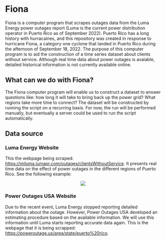 # Fiona
Fiona is a computer program that scrapes outages data from the Luma Energy power outages report (Luma is the current power distribution operator in Puerto Rico as of September 2022). Puerto Rico has a long history with hurracaines, and this repository was created in response to hurricane Fiona, a category one cyclone that landed in Puerto Rico during the afternoon of September 18, 2022. The purpose of this computer program is to aid the construction of a time series dataset about clients without service. Although real time data about power outages is avaiable, detailed historical information is not currently available online.

 ## What can we do with Fiona?
The Fiona computer program will enable us to construct a dataset to answer questions like: how long it will take to bring back up the power grid? What regions take more time to connect? The dataset will be constructed by running the script on a recurring basis. For now, the run will be performed manually, but eventually a server could be used to run the script automatically. 

## Data source
### Luma Energy Website
This the webpage being scraped: https://miluma.lumapr.com/outages/clientsWithoutService. It presents real time data on the effect of power outages in the different regions of Puerto Rico. See the following example:

<p align="center">
<img src="https://github.com/fernando-acosta/Fiona/blob/b43114aec5037c1cba61c27e64d3c81c2faa3af0/Pictures/luma.png"/>
</p>

### Power Outages USA Website
Due to the recent event, Luma Energy stopped reporting detailed information about the outage. However, Power Outages USA developed an estimating procedure based on the available information. We will use this information until Luma starts reporting accurate data again. This is the webpage that it is being scrapped: https://poweroutage.us/area/state/puerto%20rico.
